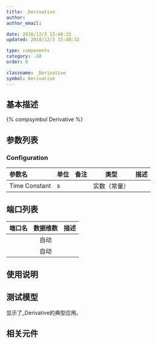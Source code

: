 ```yaml
---
title: _Derivative
author: 
author_email:

date: 2018/12/3 15:48:32
updated: 2018/12/3 15:48:32

type: components
category: -28
order: 0

classname: _Derivative
symbol: Derivative
---
```

## 基本描述
{% compsymbol Derivative %}

## 参数列表
### Configuration
| 参数名 | 单位 | 备注 | 类型 | 描述 |
| :--- | :--- | :--- | :--: | :--- |
| Time Constant | s |  | 实数（常量） |  |


## 端口列表

| 端口名 | 数据维数 | 描述 |
| :--- | :--:  | :--- |
|  | 自动 | |                   
|  | 自动 | |                   

## 使用说明


## 测试模型
[<test name>](<test link>)显示了_Derivative的典型应用。

## 相关元件


